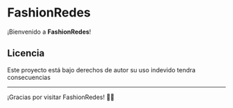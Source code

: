 # FashionRedes

¡Bienvenido a **FashionRedes**!


## Licencia

Este proyecto está bajo derechos de autor su uso indevido tendra consecuencias 

---

¡Gracias por visitar FashionRedes! 👗🌟
